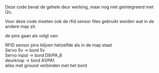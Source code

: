 Deze code bevat de gehele deur werking, maar nog niet geintegreerd met i2c.

Voor deze code moeten ook de rfid sensor files gebruikt worden wat in de andere map zit. 

de pins gaan als volgt van:

RFID sensor pins blijven hetzelfde als in de map staat  
Servo 5v -> bord 5v  
Servo input -> bord D9/PA_8  
deurknop -> bord A1/PA1  
alles met ground verbinden met het bord  
